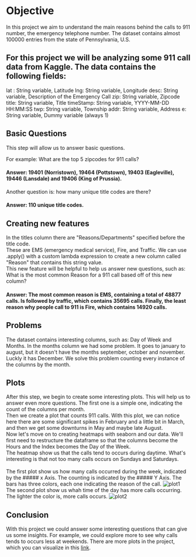 # Objective

In this project we aim to understand the main reasons behind the calls to 911 number, the emergency telephone number. The dataset contains almost 100000 entries from the state of Pennsylvania, U.S.

## For this project we will be analyzing some 911 call data from Kaggle. The data contains the following fields:

lat : String variable, Latitude
lng: String variable, Longitude
desc: String variable, Description of the Emergency Call
zip: String variable, Zipcode
title: String variable, Title
timeStamp: String variable, YYYY-MM-DD HH:MM:SS
twp: String variable, Township
addr: String variable, Address
e: String variable, Dummy variable (always 1)

## Basic Questions

This step will allow us to answer basic questions.<br>

For example: What are the top 5 zipcodes for 911 calls?<br>
#### Answer: 19401 (Norristown), 19464 (Pottstown), 19403 (Eagleville), 19446 (Lansdale) and 19406 (King of Prussia).

Another question is: how many unique title codes are there?<br>
#### Answer: 110 unique title codes.

## Creating new features
In the titles column there are "Reasons/Departments" specified before the title code. <br>
These are EMS (emergency medical service), Fire, and Traffic. We can use .apply() with a custom lambda expression to create a new column called "Reason" that contains this string value.<br>
This new feature will be helpful to help us answer new questions, such as: <br>
What is the most common Reason for a 911 call based off of this new column? <br>
#### Answer: The most common reason is EMS, containing a total of 48877 calls. Is followed by traffic, which contains 35695 calls. Finally, the least reason why people call to 911 is Fire, which contains 14920 calls.

## Problems
The dataset contains interesting columns, such as: Day of Week and Months. In the months column we had some problem. It goes to january to august, but it doesn't have the months september, october and november.
Luckly it has December. We solve this problem counting every instance of the columns by the month. 

## Plots
After this step, we begin to create some interesting plots. This will help us to answer even more questions. The first one is a simple one, indicating the count of the columns per month. <br>
Then we create a plot that counts 911 calls. With this plot, we can notice here there are some significant spikes in February and a little bit in March, and then we get some downturns in May and maybe late August.<br>
Now let's move on to creating heatmaps with seaborn and our data. We'll first need to restructure the dataframe so that the columns become the Hours and the Index becomes the Day of the Week.<br>
The heatmap show us that the calls tend to occurs during daytime. What's interesting is that not too many calls occurs on Sundays and Saturdays.
<br>
<br>
The first plot show us how many calls occurred during the week, indicated by the ##### x Axis. The counting is indicated by the ##### Y Axis. The bars has three colors, each one indicating the reason of the call.
![plot1](https://github.com/vilimons/Analysis/assets/48607584/8ef611c1-b173-4db7-8ffa-43917c5a6743)
<br>
The second plot show us whah time of the day has more calls occurring. The lighter the color is, more calls occurs. 
![plot2](https://github.com/vilimons/Analysis/assets/48607584/c6b61a76-41aa-46ed-9efe-445d3615667b)


## Conclusion
With this project we could answer some interesting questions that can give us some insights. For example, we could explore more to see why calls tends to occurs less at weekends.
There are more plots in the project, which you can visualize in this [link](https://github.com/vilimons/Analysis/blob/main/911-Calls/911-Calls.ipynb).

